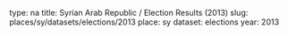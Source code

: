 type: na
title: Syrian Arab Republic / Election Results (2013)
slug: places/sy/datasets/elections/2013
place: sy
dataset: elections
year: 2013
